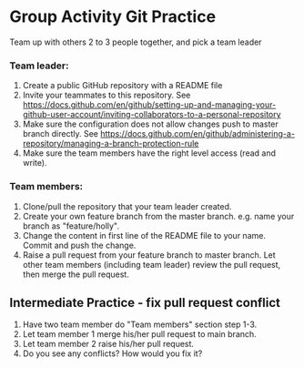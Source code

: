 # Group Activity Git Practice

Team up with others 2 to 3 people together, and pick a team leader

### Team leader:
1. Create a public GitHub repository with a README file
2. Invite your teammates to this repository. See https://docs.github.com/en/github/setting-up-and-managing-your-github-user-account/inviting-collaborators-to-a-personal-repository
3. Make sure the configuration does not allow changes push to master branch directly. See https://docs.github.com/en/github/administering-a-repository/managing-a-branch-protection-rule
4. Make sure the team members have the right level access (read and write).

### Team members:
1. Clone/pull the repository that your team leader created.
2. Create your own feature branch from the master branch. e.g. name your branch as "feature/holly".
3. Change the content in first line of the README file to your name. Commit and push the change.
4. Raise a pull request from your feature branch to master branch. Let other team members (including team leader) review the pull request, then merge the pull request.


## Intermediate Practice - fix pull request conflict
1. Have two team member do "Team members" section step 1-3.
2. Let team member 1 merge his/her pull request to main branch.
3. Let team member 2 raise his/her pull request.
4. Do you see any conflicts? How would you fix it?

